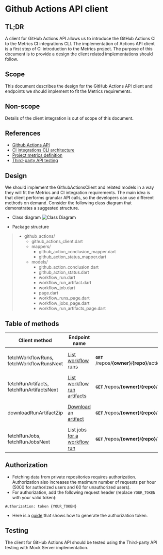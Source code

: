 # Github Actions API client

## TL;DR
A client for GitHub Actions API allows us to introduce the GitHub Actions CI to the Metrics CI integrations CLI. The implementation of Actions API client is a first step of CI introduction to the Metrics project. The purpose of this document is to provide a design the client related implementations should follow.

## Scope
This document describes the design for the GitHub Actions API client and endpoints we should implement to fit the Metrics requirements.

## Non-scope
Details of the client integration is out of scope of this document.

## References
* [Github Actions API](https://docs.github.com/en/free-pro-team@latest/rest/reference/actions)
* [CI integrations CLI architecture](https://github.com/Flank/flank-dashboard/blob/master/metrics/ci_integrations/docs/01_ci_integration_module_architecture.md)
* [Project metrics definition](https://github.com/Flank/flank-dashboard/blob/master/docs/05_project_metrics.md)
* [Third-party API testing](https://github.com/Flank/flank-dashboard/blob/master/docs/03_third_party_api_testing.md)

## Design
We should implement the GithubActionsClient and related models in a way they will fit the Metrics and CI integration
 requirements. The main idea is that client performs granular API calls, so the developers can use different methods on demand. Consider the following class diagram that demonstrates a suggested structure.

* Class diagram
![Class Diagram](http://www.plantuml.com/plantuml/proxy?cache=no&fmt=svg&src=https://raw.githubusercontent.com/Flank/flank-dashboard/master/metrics/ci_integrations/docs/source/github_actions/diagrams/github_actions_client_class_diagram.puml)

* Package structure

> * github_actions/
>   * github_actions_client.dart
>   * mappers/
>      * github_action_conclusion_mapper.dart
>      * github_action_status_mapper.dart
>   * models/
>      * github_action_conclusion.dart
>      * github_action_status.dart
>      * workflow_run.dart
>      * workflow_run_artifact.dart
>      * workflow_job.dart
>      * page.dart
>      * workflow_runs_page.dart
>      * workflow_jobs_page.dart
>      * workflow_run_artifacts_page.dart

## Table of methods
| Client method | Endpoint name   |  API endpoint | Description |
|---------------|------------------|-------------|---------------|
| fetchWorkflowRuns, fetchWorkflowRunsNext | [List workflow runs](https://docs.github.com/en/free-pro-team@latest/rest/reference/actions#list-workflow-runs) | **`GET`** /repos/**{owner}**/**{repo}**/actions/workflows/**{workflow_file_name}**/runs | Lists runs for the specified workflow. |
| fetchRunArtifacts, fetchRunArtifactsNext |[List workflow run artifacts](https://docs.github.com/en/free-pro-team@latest/rest/reference/actions#list-workflow-run-artifacts)  | **`GET`** /repos/**{owner}**/**{repo}**/actions/runs/**{run_id}**/artifacts | Lists artifacts for a workflow run. |
| downloadRunArtifactZip| [Download an artifact](https://docs.github.com/en/free-pro-team@latest/rest/reference/actions#download-an-artifact)| **`GET`** /repos/**{owner}**/**{repo}**/actions/artifacts/**{artifact_id}**/zip | Downloads the specified run artifact. |
| fetchRunJobs, fetchRunJobsNext | [List jobs for a workflow run](https://docs.github.com/en/free-pro-team@latest/rest/reference/actions#list-jobs-for-a-workflow-run)  | **`GET`** /repos/**{owner}**/**{repo}**/actions/runs/**{run_id}**/jobs | Lists jobs for a workflow run.|

## Authorization
* Fetching data from private repositories requires authorization. Authorization also increases the maximum number of requests per hour (5000 for authorized users and 60 for unauthorized users).
* For authorization, add the following request header (replace `YOUR_TOKEN` with your valid token):
```
Authorization: token {YOUR_TOKEN}
```
* Here is a [guide](https://docs.github.com/en/enterprise/2.17/user/github/authenticating-to-github/creating-a-personal-access-token-for-the-command-line) that shows how to generate the authorization token.

## Testing
The client for GitHub Actions API should be tested using the Third-party API testing with Mock Server implementation.
